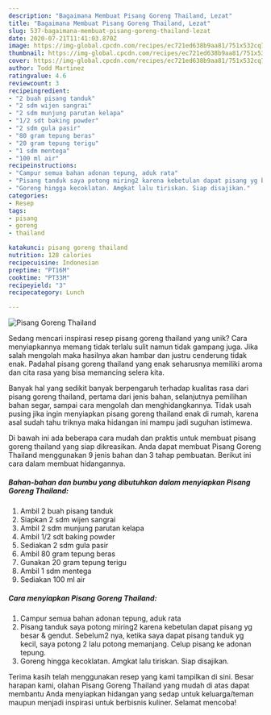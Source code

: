 ```yaml
---
description: "Bagaimana Membuat Pisang Goreng Thailand, Lezat"
title: "Bagaimana Membuat Pisang Goreng Thailand, Lezat"
slug: 537-bagaimana-membuat-pisang-goreng-thailand-lezat
date: 2020-07-21T11:41:03.870Z
image: https://img-global.cpcdn.com/recipes/ec721ed638b9aa81/751x532cq70/pisang-goreng-thailand-foto-resep-utama.jpg
thumbnail: https://img-global.cpcdn.com/recipes/ec721ed638b9aa81/751x532cq70/pisang-goreng-thailand-foto-resep-utama.jpg
cover: https://img-global.cpcdn.com/recipes/ec721ed638b9aa81/751x532cq70/pisang-goreng-thailand-foto-resep-utama.jpg
author: Todd Martinez
ratingvalue: 4.6
reviewcount: 3
recipeingredient:
- "2 buah pisang tanduk"
- "2 sdm wijen sangrai"
- "2 sdm munjung parutan kelapa"
- "1/2 sdt baking powder"
- "2 sdm gula pasir"
- "80 gram tepung beras"
- "20 gram tepung terigu"
- "1 sdm mentega"
- "100 ml air"
recipeinstructions:
- "Campur semua bahan adonan tepung, aduk rata"
- "Pisang tanduk saya potong miring2 karena kebetulan dapat pisang yg besar &amp; gendut. Sebelum2 nya, ketika saya dapat pisang tanduk yg kecil, saya potong 2 lalu potong memanjang. Celup pisang ke adonan tepung."
- "Goreng hingga kecoklatan. Amgkat lalu tiriskan. Siap disajikan."
categories:
- Resep
tags:
- pisang
- goreng
- thailand

katakunci: pisang goreng thailand 
nutrition: 128 calories
recipecuisine: Indonesian
preptime: "PT16M"
cooktime: "PT33M"
recipeyield: "3"
recipecategory: Lunch

---
```



![Pisang Goreng Thailand](https://img-global.cpcdn.com/recipes/ec721ed638b9aa81/751x532cq70/pisang-goreng-thailand-foto-resep-utama.jpg)

Sedang mencari inspirasi resep pisang goreng thailand yang unik? Cara menyiapkannya memang tidak terlalu sulit namun tidak gampang juga. Jika salah mengolah maka hasilnya akan hambar dan justru cenderung tidak enak. Padahal pisang goreng thailand yang enak seharusnya memiliki aroma dan cita rasa yang bisa memancing selera kita.

Banyak hal yang sedikit banyak berpengaruh terhadap kualitas rasa dari pisang goreng thailand, pertama dari jenis bahan, selanjutnya pemilihan bahan segar, sampai cara mengolah dan menghidangkannya. Tidak usah pusing jika ingin menyiapkan pisang goreng thailand enak di rumah, karena asal sudah tahu triknya maka hidangan ini mampu jadi suguhan istimewa.




Di bawah ini ada beberapa cara mudah dan praktis untuk membuat pisang goreng thailand yang siap dikreasikan. Anda dapat membuat Pisang Goreng Thailand menggunakan 9 jenis bahan dan 3 tahap pembuatan. Berikut ini cara dalam membuat hidangannya.

<!--inarticleads1-->

##### Bahan-bahan dan bumbu yang dibutuhkan dalam menyiapkan Pisang Goreng Thailand:

1. Ambil 2 buah pisang tanduk
1. Siapkan 2 sdm wijen sangrai
1. Ambil 2 sdm munjung parutan kelapa
1. Ambil 1/2 sdt baking powder
1. Sediakan 2 sdm gula pasir
1. Ambil 80 gram tepung beras
1. Gunakan 20 gram tepung terigu
1. Ambil 1 sdm mentega
1. Sediakan 100 ml air




<!--inarticleads2-->

##### Cara menyiapkan Pisang Goreng Thailand:

1. Campur semua bahan adonan tepung, aduk rata
1. Pisang tanduk saya potong miring2 karena kebetulan dapat pisang yg besar &amp; gendut. Sebelum2 nya, ketika saya dapat pisang tanduk yg kecil, saya potong 2 lalu potong memanjang. Celup pisang ke adonan tepung.
1. Goreng hingga kecoklatan. Amgkat lalu tiriskan. Siap disajikan.




Terima kasih telah menggunakan resep yang kami tampilkan di sini. Besar harapan kami, olahan Pisang Goreng Thailand yang mudah di atas dapat membantu Anda menyiapkan hidangan yang sedap untuk keluarga/teman maupun menjadi inspirasi untuk berbisnis kuliner. Selamat mencoba!
